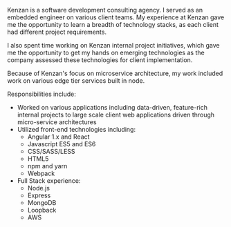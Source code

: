 Kenzan is a software development consulting agency. I served as
an embedded engineer on various client teams. My experience at Kenzan
gave me the opportunity to learn a breadth of technology stacks, as
each client had different project requirements. 

I also spent time working on Kenzan internal project initiatives, which
gave me the opportunity to get my hands on emerging technologies as the
company assessed these technologies for client implementation.

Because of Kenzan's focus on microservice architecture, my work included
work on various edge tier services built in node.

Responsibilities include:
* Worked on various applications including data-driven, feature-rich internal projects to large scale client web applications driven through micro-service architectures
* Utilized front-end technologies including:
  * Angular 1.x and React
  * Javascript ES5 and ES6
  * CSS/SASS/LESS
  * HTML5
  * npm and yarn
  * Webpack
* Full Stack experience:
  * Node.js
  * Express
  * MongoDB
  * Loopback
  * AWS
